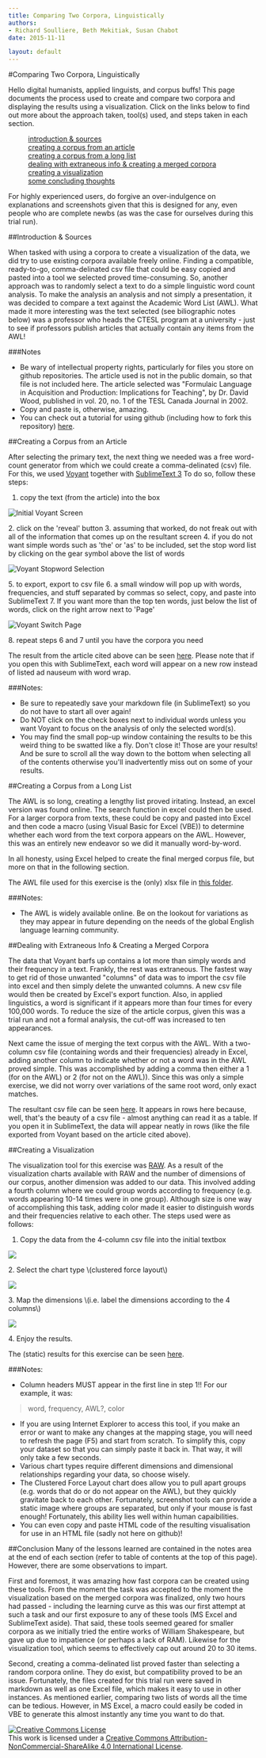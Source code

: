 ```yaml
---
title: Comparing Two Corpora, Linguistically
authors:
- Richard Soulliere, Beth Mekitiak, Susan Chabot
date: 2015-11-11

layout: default
---
```



#Comparing Two Corpora, Linguistically

Hello digital humanists, applied linguists, and corpus buffs!  This page documents the process used to create and compare two corpora and displaying the results using a visualization. Click on the links below to find out more about the approach taken, tool(s) used, and steps taken in each section.

<p><dl><dd><a href="#intro">introduction & sources</a></dd>
<dd><a href="#corpart">creating a corpus from an article</a></dd>
<dd><a href="#corplist">creating a corpus from a long list</a></dd>
<dd><a href="#info">dealing with extraneous info & creating a merged corpora</a></dd>
<dd><a href="#vis">creating a visualization</a></dd>
<dd><a href="#conclude">some concluding thoughts</a></dd></dl></p> 

For highly experienced users, do forgive an over-indulgence on explanations and screenshots given that this is designed for any, even people who are complete newbs \(as was the case for ourselves during this trial run\).

<a name="intro"></a>
##Introduction & Sources

When tasked with using a corpora to create a visualization of the data, we did try to use existing corpora available freely online. Finding a compatible, ready-to-go, comma-delinated csv file that could be easy copied and pasted into a tool we selected proved time-consuming. So, another approach was to randomly select a text to do a simple linguistic word count analysis. To make the analysis an analysis and not simply a presentation, it was decided to compare a text against the Academic Word List \(AWL\). What made it more interesting was the text selected \(see biliographic notes below\) was a professor who heads the CTESL program at a university - just to see if professors publish articles that actually contain any items from the AWL!

###Notes
+ Be wary of intellectual property rights, particularly for files you store on github repositories. The article used is not in the public domain, so that file is not included here. The article selected was "Formulaic Language in Acquisition and Production: Implications for Teaching", by Dr. David Wood, published in vol. 20, no. 1 of the TESL Canada Journal in 2002.
+ Copy and paste is, otherwise, amazing.
+ You can check out a tutorial for using github \(including how to fork this repository\) [here](https://github.com/80masters/Github-Tutorial-for-Linguists/blob/master/tutorial_index.md).

<a name="corpart"></a>
##Creating a Corpus from an Article

After selecting the primary text, the next thing we needed was a free word-count generator from which we could create a comma-delinated \(csv\) file. For this, we used [Voyant](http://voyant-tools.org/) together with [SublimeText 3](http://www.sublimetext.com/3) To do so, follow these steps:

1. copy the text \(from the article\) into the box
<p><img src="\images\voyant1.png" alt="Initial Voyant Screen"></p>
2. click on the 'reveal' button
3. assuming that worked, do not freak out with all of the information that comes up on the resultant screen
4. if you do not want simple words such as 'the' or 'as' to be included, set the stop word list by clicking on the gear symbol above the list of words
<p><img src="\images\voyant-stopwords.png" alt="Voyant Stopword Selection"></p>
5. to export, export to csv file
6. a small window will pop up with words, frequencies, and stuff separated by commas so select, copy, and paste into SublimeText
7. If you want more than the top ten words, just below the list of words, click on the right arrow next to 'Page'
<p><img src="\images\voyant-page.png" alt="Voyant Switch Page"></p>
8. repeat steps 6 and 7 until you have the corpora you need

The result from the article cited above can be seen [here](https://github.com/80masters/linguistic-corpora-comparison-visualization-with-voyant-and-raw/blob/master/data-files/Wood-freq-export.md). Please note that if you open this with SublimeText, each word will appear on a new row instead of listed ad nauseum with word wrap.

###Notes:
+ Be sure to repeatedly save your markdown file \(in SublimeText\) so you do not have to start all over again!
+ Do NOT click on the check boxes next to individual words unless you want Voyant to focus on the analysis of only the selected word\(s\).
+ You may find the small pop-up window containing the results to be this weird thing to be swatted like a fly. Don't close it! Those are your results! And be sure to scroll all the way down to the bottom when selecting all of the contents otherwise you'll inadvertently miss out on some of your results.

<a name="corplist"></a>
##Creating a Corpus from a Long List

The AWL is so long, creating a lengthy list proved iritating. Instead, an excel version was found online. The search function in excel could then be used. For a larger corpora from texts, these could be copy and pasted into Excel and then code a macro \(using Visual Basic for Excel \(VBE\)\) to determine whether each word from the text corpora appears on the AWL. However, this was an entirely new endeavor so we did it manually word-by-word.

In all honesty, using Excel helped to create the final merged corpus file, but more on that in the following section.

The AWL file used for this exercise is the \(only\) xlsx file in [this folder](https://github.com/80masters/linguistic-corpora-comparison-visualization-with-voyant-and-raw/tree/master/data-files).

###Notes:
+ The AWL is widely available online. Be on the lookout for variations as they may appear in future depending on the needs of the global English language learning community.

<a name="info"></a>
##Dealing with Extraneous Info & Creating a Merged Corpora

The data that Voyant barfs up contains a lot more than simply words and their frequency in a text. Frankly, the rest was extraneous. The fastest way to get rid of those unwanted "columns" of data was to import the csv file into excel and then simply delete the unwanted columns. A new csv file would then be created by Excel's export function. Also, in applied linguistics, a word is significant if it appears more than four times for every 100,000 words. To reduce the size of the article corpus, given this was a trial run and not a formal analysis, the cut-off was increased to ten appearances.

Next came the issue of merging the text corpus with the AWL. With a two-column csv file \(containing words and their frequencies\) already in Excel, adding another column to indicate whether or not a word was in the AWL proved simple. This was accomplished by adding a comma then either a 1 \(for on the AWL\) or 2 \(for not on the AWL\)\). Since this was only a simple exercise, we did not worry over variations of the same root word, only exact matches.

The resultant csv file can be seen [here](https://github.com/80masters/linguistic-corpora-comparison-visualization-with-voyant-and-raw/blob/master/data-files/Wood-freq-4-cols.csv). It appears in rows here because, well, that's the beauty of a csv file - almost anything can read it as a table. If you open it in SublimeText, the data will appear neatly in rows \(like the file exported from Voyant based on the article cited above\).

<a name="vis"></a>
##Creating a Visualization

The visualization tool for this exercise was [RAW](http://app.raw.densitydesign.org/). As a result of the visualization charts available with RAW and the number of dimensions of our corpus, another dimension was added to our data. This involved adding a fourth column where we could group words according to frequency \(e.g. words appearing 10-14 times were in one group\). Although size is one way of accomplishing this task, adding color made it easier to distinguish words and their frequencies relative to each other. The steps used were as follows:

1. Copy the data from the 4-column csv file into the initial textbox
<p><img src="\images\raw-data.JPG"></p>
2. Select the chart type \(clustered force layout\)
<p><img src="\images\raw-cfl.JPG"></p>
3. Map the dimensions \(i.e. label the dimensions according to the 4 columns\)
<p><img src="\images\raw-map.JPG"></p>
4. Enjoy the results.

The (static) results for this exercise can be seen [here](https://github.com/80masters/linguistic-corpora-comparison-visualization-with-voyant-and-raw/blob/master/images/raw-done.JPG?raw=true).

###Notes:
+ Column headers MUST appear in the first line in step 1!! For our example, it was:
>word, frequency, AWL?, color
+ If you are using Internet Explorer to access this tool, if you make an error or want to make any changes at the mapping stage, you will need to refresh the page \(F5\) and start from scratch. To simplify this, copy your dataset so that you can simply paste it back in. That way, it will only take a few seconds.
+ Various chart types require different dimensions and dimensional relationships regarding your data, so choose wisely.
+ The Clustered Force Layout chart does allow you to pull apart groups \(e.g. words that do or do not appear on the AWL\), but they quickly gravitate back to each other. Fortunately, screenshot tools can provide a static image where groups are separated, but only if your mouse is fast enough! Fortunately, this ability lies well within human capaibilities.
+ You can even copy and paste HTML code of the resulting visualisation for use in an HTML file \(sadly not here on github\)!

<a name="conclude"></a>
##Conclusion
Many of the lessons learned are contained in the notes area at the end of each section \(refer to table of contents at the top of this page\).  However, there are some observations to impart.

First and foremost, it was amazing how fast corpora can be created using these tools. From the moment the task was accepted to the moment the visualization based on the merged corpora was finalized, only two hours had passed - including the learning curve as this was our first attempt at such a task and our first exposure to any of these tools \(MS Excel and SublimeText aside\). That said, these tools seemed geared for smaller corpora as we initially tried the entire works of William Shakespeare, but gave up due to impatience \(or perhaps a lack of RAM\). Likewise for the visualization tool, which seems to effectively cap out around 20 to 30 items.

Second, creating a comma-delinated list proved faster than selecting a random corpora online. They do exist, but compatibility proved to be an issue. Fortunately, the files created for this trial run were saved in markdown as well as one Excel file, which makes it easy to use in other instances. As mentioned earlier, comparing two lists of words all the time can be tedious. However, in MS Excel, a macro could easily be coded in VBE to generate this almost instantly any time you want to do that.

<p><a rel="license" href="http://creativecommons.org/licenses/by-nc-sa/4.0/"><img alt="Creative Commons License" style="border-width:0" src="https://i.creativecommons.org/l/by-nc-sa/4.0/80x15.png" /></a><br />This work is licensed under a <a rel="license" href="http://creativecommons.org/licenses/by-nc-sa/4.0/">Creative Commons Attribution-NonCommercial-ShareAlike 4.0 International License</a>.</p>